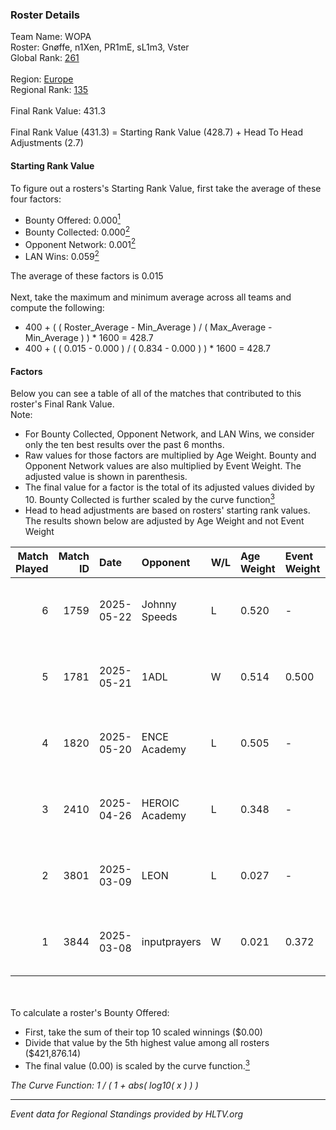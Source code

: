 ### Roster Details<br />
Team Name: WOPA<br />
Roster: Gnøffe, n1Xen, PR1mE, sL1m3, Vster<br />
Global Rank: [261](../../standings_global_2025_09_01.md)<br />
<br />
Region: [Europe]( ../../standings_europe_2025_09_01.md)<br />
Regional Rank: [135]( ../../standings_europe_2025_09_01.md)<br />
<br />
Final Rank Value:  431.3<br />
<br />
Final Rank Value (431.3) = Starting Rank Value (428.7) + Head To Head Adjustments (2.7)<br />

#### Starting Rank Value<br />
To figure out a rosters's Starting Rank Value, first take the average of these four factors:<br />
- Bounty Offered: 0.000[<sup>1</sup>](#table2)
- Bounty Collected: 0.000[<sup>2</sup>](#table1)
- Opponent Network: 0.001[<sup>2</sup>](#table1)
- LAN Wins: 0.059[<sup>2</sup>](#table1)

The average of these factors is 0.015<br />
<br />
Next, take the maximum and minimum average across all teams and compute the following:<br />
- 400 + ( ( Roster_Average - Min_Average ) / ( Max_Average - Min_Average ) ) * 1600 = 428.7
- 400 + ( ( 0.015 - 0.000 ) / ( 0.834 - 0.000 ) ) * 1600 = 428.7


#### Factors<br />
Below you can see a table of all of the matches that contributed to this roster's Final Rank Value.<br />
Note:<br />

- For Bounty Collected, Opponent Network, and LAN Wins, we consider only the ten best results over the past 6 months.
- Raw values for those factors are multiplied by Age Weight. Bounty and Opponent Network values are also multiplied by Event Weight. The adjusted value is shown in parenthesis.
- The final value for a factor is the total of its adjusted values divided by 10. Bounty Collected is further scaled by the curve function[<sup>3</sup>](#curveFunction)
- Head to head adjustments are based on rosters' starting rank values. The results shown below are adjusted by Age Weight and not Event Weight
<span id="table1"></span><br />


| Match Played | Match ID | Date       | Opponent       | W/L | Age Weight | Event Weight | Bounty Collected | Opponent Network | LAN Wins  | H2H Adj. | Roster                             |
| -: | -: | :- | :- | :- | :- | :- | :- | :- | :- | -: | :- |
|            6 |     1759 | 2025-05-22 | Johnny Speeds  | L   | 0.520      | -            | -                | -                | -         |    -1.04 | Gnøffe, n1Xen, PR1mE, sL1m3, Vster |
|            5 |     1781 | 2025-05-21 | 1ADL           | W   | 0.514      | 0.500        | 0.000 (0.000)    | 0.033 (0.008)    | 1 (0.514) |     7.67 | Gnøffe, n1Xen, PR1mE, sL1m3, Vster |
|            4 |     1820 | 2025-05-20 | ENCE Academy   | L   | 0.505      | -            | -                | -                | -         |    -2.18 | Gnøffe, n1Xen, PR1mE, sL1m3, Vster |
|            3 |     2410 | 2025-04-26 | HEROIC Academy | L   | 0.348      | -            | -                | -                | -         |    -1.83 | Gnøffe, n1Xen, PR1mE, sL1m3, Vster |
|            2 |     3801 | 2025-03-09 | LEON           | L   | 0.027      | -            | -                | -                | -         |    -0.38 | Gnøffe, n1Xen, PR1mE, sL1m3, Vster |
|            1 |     3844 | 2025-03-08 | inputprayers   | W   | 0.021      | 0.372        | 0.000 (0.000)    | 0.027 (0.000)    | 0 (0.000) |     0.41 | Gnøffe, n1Xen, PR1mE, sL1m3, Vster |

<br />
<span id="table2"></span><br />
To calculate a roster's Bounty Offered:<br />

- First, take the sum of their top 10 scaled winnings ($0.00)
- Divide that value by the 5th highest value among all rosters ($421,876.14)
- The final value (0.00) is scaled by the curve function.[<sup>3</sup>](#curveFunction)

<span id="curveFunction"></span>_The Curve Function: 1 / ( 1 + abs( log10( x ) ) )_<br />

---
_Event data for Regional Standings provided by HLTV.org_<br />
